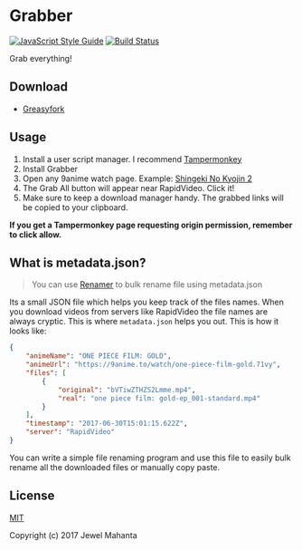 # Grabber
[![JavaScript Style Guide](https://img.shields.io/badge/code_style-standard-brightgreen.svg)](https://standardjs.com)
[![Build Status](https://travis-ci.org/lap00zza/Grabber.svg?branch=master)](https://travis-ci.org/lap00zza/Grabber)

Grab everything!

## Download
* [Greasyfork](https://greasyfork.org/en/scripts/31010-grabber)

## Usage
1. Install a user script manager. I recommend [Tampermonkey](https://chrome.google.com/webstore/detail/tampermonkey/dhdgffkkebhmkfjojejmpbldmpobfkfo)
2. Install Grabber
3. Open any 9anime watch page. Example: [Shingeki No Kyojin 2](https://9anime.to/watch/shingeki-no-kyojin-season-2.3v16)
4. The Grab All button will appear near RapidVideo. Click it!
5. Make sure to keep a download manager handy. The grabbed links will be copied to your clipboard.

**If you get a Tampermonkey page requesting origin permission, remember to click allow.**

## What is metadata.json?
> You can use [Renamer](https://github.com/lap00zza/Renamer) to bulk rename file using metadata.json

Its a small JSON file which helps you keep track of the files names. When you download videos from servers like RapidVideo the file names are always cryptic. This is where `metadata.json` helps you out. This is how it looks like:
```json
{
	"animeName": "ONE PIECE FILM: GOLD",
	"animeUrl": "https://9anime.to/watch/one-piece-film-gold.71vy",
	"files": [
		{
			"original": "bVTiwZTHZS2Lmme.mp4",
			"real": "one piece film: gold-ep_001-standard.mp4"
		}
	],
	"timestamp": "2017-06-30T15:01:15.622Z",
	"server": "RapidVideo"
}
```
You can write a simple file renaming program and use this file to easily bulk rename all the downloaded files or manually copy paste.

## License
[MIT](https://github.com/lap00zza/Grabber/blob/master/LICENSE)

Copyright (c) 2017 Jewel Mahanta
